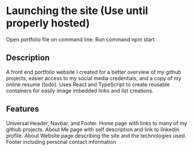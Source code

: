 # Launching the site (Use until properly hosted)

Open portfolio file on command line.
Run command npm start

## Description

A front end portfolio website I created for a better overview of my github projects, easier access to my social media credentials, and a copy of my online resume (todo).
Uses React and TypeScript to create reusable containers for easily image imbedded links and list creations.

## Features

Universal Header, Navbar, and Footer.
Home page with links to many of my github projects.
About Me page with self description and link to linkedin profile.
About Website page describing the site and the technologies used.
Footer including personal contact information



